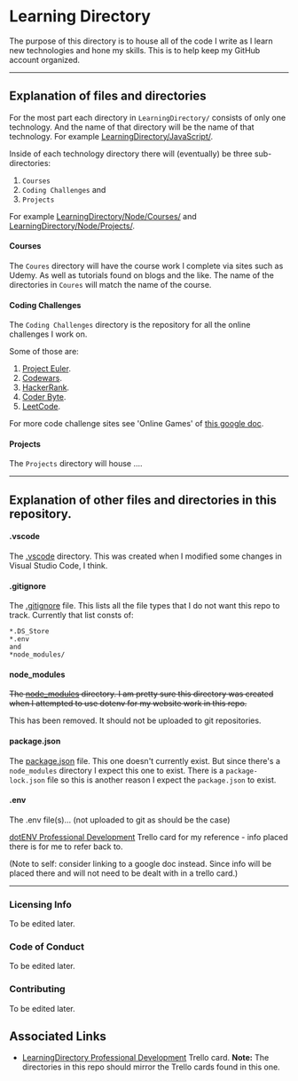 # Learning Directory

The purpose of this directory is to house all of the code I write as I learn new technologies and hone my skills.
This is to help keep my GitHub account organized.

---
## Explanation of files and directories

For the most part each directory in `LearningDirectory/` consists of only one technology. And the name of that directory will be the name of that technology. For example [LearningDirectory/JavaScript/](https://github.com/JamieBort/LearningDirectory/tree/master/JavaScript).

Inside of each technology directory there will (eventually) be three sub-directories:
1. `Courses`
2. `Coding Challenges` and
3. `Projects`

For example 
[LearningDirectory/Node/Courses/](https://github.com/JamieBort/LearningDirectory/tree/master/Node/Courses) and [LearningDirectory/Node/Projects/](https://github.com/JamieBort/LearningDirectory/tree/master/Node/Projects).

#### Courses
The `Coures` directory will have the course work I complete via sites such as Udemy. As well as tutorials found on blogs and the like. 
The name of the directories in `Coures` will match the name of the course.

#### Coding Challenges
The `Coding Challenges` directory is the repository for all the online challenges I work on.

Some of those are:
1. [Project Euler](https://projecteuler.net/).
2. [Codewars](https://www.codewars.com/).
3. [HackerRank](https://www.hackerrank.com/dashboard).
4. [Coder Byte](https://coderbyte.com/).
5. [LeetCode](https://leetcode.com).

For more code challenge sites see 'Online Games' of [this google doc](https://docs.google.com/document/d/1K-FDmLzGuYkasZpv9A1gTEV396rtWAi1bnCDh2uE7Q0/edit).

#### Projects
The `Projects` directory will house ....

---
## Explanation of other files and directories in this repository.

#### .vscode
The [.vscode](https://github.com/JamieBort/LearningDirectory/tree/master/.vscode) directory. This was created when I modified some changes in Visual Studio Code, I think.

#### .gitignore
The [.gitignore](https://github.com/JamieBort/LearningDirectory/blob/master/.gitignore) file. This lists all the file types that I do not want this repo to track.
Currently that list consts of:

```
*.DS_Store
*.env
and
*node_modules/
```

#### node_modules
~~The [node_modules](https://github.com/JamieBort/LearningDirectory/tree/master/node_modules) directory. I am pretty sure this directory was created when I attempted to use dotenv for my website work in this repo.~~

This has been removed. It should not be uploaded to git repositories.

#### package.json
The [package.json]() file. This one doesn't currently exist. But since there's a `node_modules` directory I expect this one to exist. There is a `package-lock.json` file so this is another reason I expect the `package.json` to exist.

#### .env
The .env file(s)... (not uploaded to git as should be the case)

[dotENV Professional Development](https://trello.com/c/CN0CvXEA/261-dotenv-professional-development?menu=filter&filter=label:none) Trello card for my reference - info placed there is for me to refer back to. 

(Note to self: consider linking to a google doc instead. Since info will be placed there and will not need to be dealt with in a trello card.)

---
### Licensing Info
To be edited later.

### Code of Conduct
To be edited later.

### Contributing
To be edited later.

## Associated Links
* [LearningDirectory Professional Development](https://trello.com/c/vx0oVl0e/237-learningdirectory-professional-development) Trello card. 
**Note:** The directories in this repo should mirror the Trello cards found in this one.
